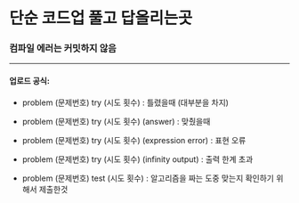 # 단순 코드업 풀고 답올리는곳

### 컴파일 에러는 커밋하지 않음
---
#### 업로드 공식:

- problem (문제번호) try (시도 횟수) : 틀렸을때 (대부분을 차지)

- problem (문제번호) try (시도 횟수) (answer) : 맞췄을때

- problem (문제번호) try (시도 횟수) (expression error) : 표현 오류

- problem (문제번호) try (시도 횟수) (infinity output) : 출력 한계 초과

- problem (문제번호) test (시도 횟수) : 알고리즘을 짜는 도중 맞는지 확인하기 위해서 제출한것
